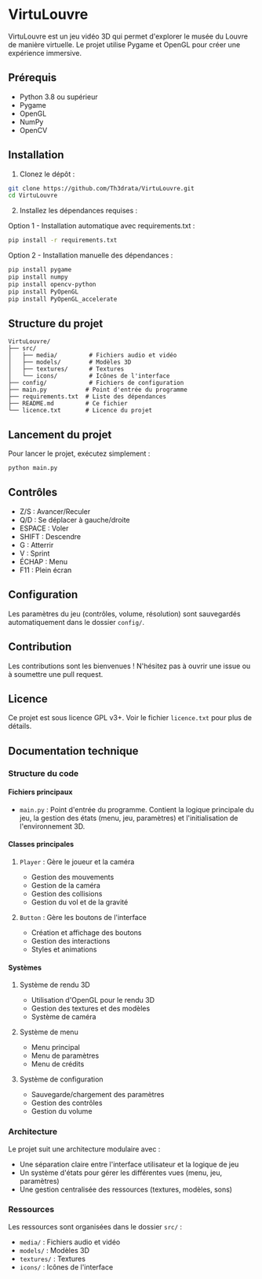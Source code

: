 # VirtuLouvre

VirtuLouvre est un jeu vidéo 3D qui permet d'explorer le musée du Louvre de manière virtuelle. Le projet utilise Pygame et OpenGL pour créer une expérience immersive.

## Prérequis

- Python 3.8 ou supérieur
- Pygame
- OpenGL
- NumPy
- OpenCV

## Installation

1. Clonez le dépôt :

```bash
git clone https://github.com/Th3drata/VirtuLouvre.git
cd VirtuLouvre
```

2. Installez les dépendances requises :

Option 1 - Installation automatique avec requirements.txt :

```bash
pip install -r requirements.txt
```

Option 2 - Installation manuelle des dépendances :

```bash
pip install pygame
pip install numpy
pip install opencv-python
pip install PyOpenGL
pip install PyOpenGL_accelerate
```

## Structure du projet

```
VirtuLouvre/
├── src/
│   ├── media/         # Fichiers audio et vidéo
│   ├── models/        # Modèles 3D
│   ├── textures/      # Textures
│   └── icons/         # Icônes de l'interface
├── config/            # Fichiers de configuration
├── main.py           # Point d'entrée du programme
├── requirements.txt  # Liste des dépendances
├── README.md         # Ce fichier
└── licence.txt       # Licence du projet
```

## Lancement du projet

Pour lancer le projet, exécutez simplement :

```bash
python main.py
```

## Contrôles

- Z/S : Avancer/Reculer
- Q/D : Se déplacer à gauche/droite
- ESPACE : Voler
- SHIFT : Descendre
- G : Atterrir
- V : Sprint
- ÉCHAP : Menu
- F11 : Plein écran

## Configuration

Les paramètres du jeu (contrôles, volume, résolution) sont sauvegardés automatiquement dans le dossier `config/`.

## Contribution

Les contributions sont les bienvenues ! N'hésitez pas à ouvrir une issue ou à soumettre une pull request.

## Licence

Ce projet est sous licence GPL v3+. Voir le fichier `licence.txt` pour plus de détails.

## Documentation technique

### Structure du code

#### Fichiers principaux

- `main.py` : Point d'entrée du programme. Contient la logique principale du jeu, la gestion des états (menu, jeu, paramètres) et l'initialisation de l'environnement 3D.

#### Classes principales

1. `Player` : Gère le joueur et la caméra

   - Gestion des mouvements
   - Gestion de la caméra
   - Gestion des collisions
   - Gestion du vol et de la gravité

2. `Button` : Gère les boutons de l'interface
   - Création et affichage des boutons
   - Gestion des interactions
   - Styles et animations

#### Systèmes

1. Système de rendu 3D

   - Utilisation d'OpenGL pour le rendu 3D
   - Gestion des textures et des modèles
   - Système de caméra

2. Système de menu

   - Menu principal
   - Menu de paramètres
   - Menu de crédits

3. Système de configuration
   - Sauvegarde/chargement des paramètres
   - Gestion des contrôles
   - Gestion du volume

### Architecture

Le projet suit une architecture modulaire avec :

- Une séparation claire entre l'interface utilisateur et la logique de jeu
- Un système d'états pour gérer les différentes vues (menu, jeu, paramètres)
- Une gestion centralisée des ressources (textures, modèles, sons)

### Ressources

Les ressources sont organisées dans le dossier `src/` :

- `media/` : Fichiers audio et vidéo
- `models/` : Modèles 3D
- `textures/` : Textures
- `icons/` : Icônes de l'interface
